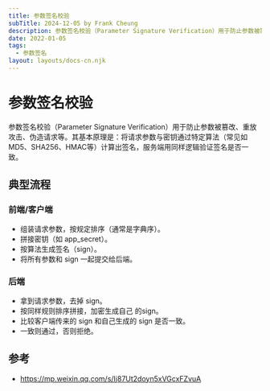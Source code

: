 ```yaml
---
title: 参数签名校验
subTitle: 2024-12-05 by Frank Cheung
description: 参数签名校验（Parameter Signature Verification）用于防止参数被篡改、重放攻击、伪造请求等。其基本原理是：将请求参数与密钥通过特定算法（常见如MD5、SHA256、HMAC等）计算出签名，服务端用同样逻辑验证签名是否一致
date: 2022-01-05
tags:
  - 参数签名
layout: layouts/docs-cn.njk
---
```


# 参数签名校验

参数签名校验（Parameter Signature
Verification）用于防止参数被篡改、重放攻击、伪造请求等。其基本原理是：将请求参数与密钥通过特定算法（常见如MD5、SHA256、HMAC等）计算出签名，服务端用同样逻辑验证签名是否一致。

## 典型流程

### 前端/客户端

- 组装请求参数，按规定排序（通常是字典序）。
- 拼接密钥（如 app_secret）。
- 按算法生成签名（sign）。
- 将所有参数和 sign 一起提交给后端。

### 后端

- 拿到请求参数，去掉 sign。
- 按同样规则排序拼接，加密生成自己 的sign。
- 比较客户端传来的 sign 和自己生成的 sign 是否一致。
- 一致则通过，否则拒绝。

## 参考

- https://mp.weixin.qq.com/s/Ij87Ut2doyn5xVGcxFZvuA